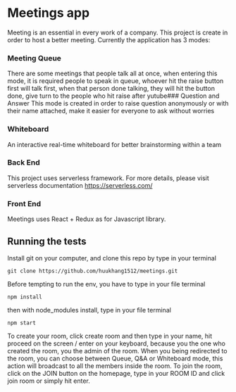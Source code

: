 # Meetings app
Meeting is an essential in every work of a company. This project is create in order to host a better meeting. Currently the application has 3 modes:
### Meeting Queue
There are some meetings that people talk all at once, when entering this mode, it is required people to speak in queue, whoever hit the raise button first will talk first, when that person done talking, they will hit the button done, give turn to the people who hit raise after
yutube### Question and Answer
This mode is created in order to raise question anonymously or with their name attached, make it easier for everyone to ask without worries
### Whiteboard
An interactive real-time whiteboard for better brainstorming within a team
### Back End
This project uses serverless framework. For more details, please visit serverless documentation https://serverless.com/

### Front End
Meetings uses React + Redux as for Javascript library.

## Running the tests
Install git on your computer, and clone this repo by type in your terminal 
```
git clone https://github.com/huukhang1512/meetings.git
```
Before tempting to run the env, you have to type in your file terminal
```
npm install
```
then with node_modules install, type in your file terminal
```
npm start
```
To create your room, click create room and then type in your name, hit proceed on the screen / enter on your keyboard, because you the one who created the room, you the admin of the room.
When you being redirected to the room, you can choose between Queue, Q&A or Whiteboard mode, this action will broadcast to all the members inside the room. 
To join the room, click on the JOIN button on the homepage, type in your ROOM ID and click join room or simply hit enter.

